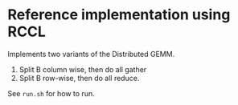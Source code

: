 # Reference implementation using RCCL

Implements two variants of the Distributed GEMM.

1. Split B column wise, then do all gather
2. Split B row-wise, then do all reduce.

See `run.sh` for how to run.